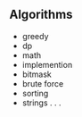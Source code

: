 ## Algorithms
- greedy
- dp
- math
- implemention
- bitmask
- brute force
- sorting
- strings
.
.
.
